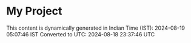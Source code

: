 # My Project

This content is dynamically generated in Indian Time (IST): 2024-08-19 05:07:46 IST
Converted to UTC: 2024-08-18 23:37:46 UTC
